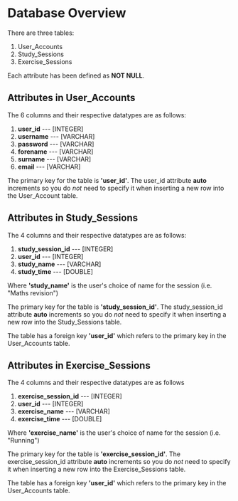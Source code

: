# Database Overview

There are three tables:

1. User_Accounts
2. Study_Sessions
3. Exercise_Sessions

Each attribute has been defined as **NOT NULL**.

## Attributes in User_Accounts

The 6 columns and their respective datatypes are as follows:

1. **user_id** --- [INTEGER]
2. **username** --- [VARCHAR]
3. **password** --- [VARCHAR]
4. **forename** --- [VARCHAR]
5. **surname** --- [VARCHAR]
6. **email** --- [VARCHAR]

The primary key for the table is **'user_id'**.
The user_id attribute **auto** increments so you do _not_ need to specify it when inserting a new row into the User_Account table.

## Attributes in Study_Sessions

The 4 columns and their respective datatypes are as follows:

1. **study_session_id** --- [INTEGER]
2. **user_id** --- [INTEGER]
3. **study_name** --- [VARCHAR]
4. **study_time** --- [DOUBLE]

Where **'study_name'** is the user's choice of name for the session (i.e. "Maths revision")

The primary key for the table is **'study_session_id'**.
The study_session_id attribute **auto** increments so you do _not_ need to specify it when inserting a new row into the Study_Sessions table.

The table has a foreign key **'user_id'** which refers to the primary key in the User_Accounts table.

## Attributes in Exercise_Sessions

The 4 columns and their respective datatypes are as follows

1. **exercise_session_id** --- [INTEGER]
2. **user_id** --- [INTEGER]
3. **exercise_name** --- [VARCHAR]
4. **exercise_time** --- [DOUBLE]

Where **'exercise_name'** is the user's choice of name for the session (i.e. "Running")

The primary key for the table is **'exercise_session_id'**.
The exercise_session_id attribute **auto** increments so you do _not_ need to specify it when inserting a new row into the Exercise_Sessions table.

The table has a foreign key **'user_id'** which refers to the primary key in the User_Accounts table.
